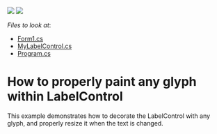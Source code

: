 <!-- default badges list -->
[![](https://img.shields.io/badge/Open_in_DevExpress_Support_Center-FF7200?style=flat-square&logo=DevExpress&logoColor=white)](https://supportcenter.devexpress.com/ticket/details/E298)
[![](https://img.shields.io/badge/📖_How_to_use_DevExpress_Examples-e9f6fc?style=flat-square)](https://docs.devexpress.com/GeneralInformation/403183)
<!-- default badges end -->
<!-- default file list -->
*Files to look at*:

* [Form1.cs](./CS/labelControl/Form1.cs)
* [MyLabelControl.cs](./CS/labelControl/MyLabelControl.cs)
* [Program.cs](./CS/labelControl/Program.cs)
<!-- default file list end -->
# How to properly paint any glyph within LabelControl


<p>This example demonstrates how to decorate the LabelControl with any glyph, and properly resize it when the text is changed.</p>

<br/>


